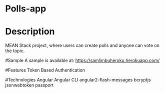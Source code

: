 # Polls-app

# Description
MEAN Stack project, where users can create polls and anyone can vote on the topic.

#Sample
A sample is available at: https://samlimbuheroku.herokuapp.com/

#Features
Token Based Authentication

#Technologies
Angular
Angular CLI
angular2-flash-messages
bcryptjs
jsonwebtoken
passport
